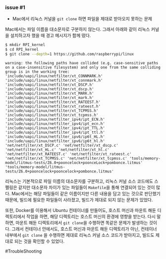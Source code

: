 ### issue #1
- Mac에서 리눅스 커널을 `git clone` 하면 파일을 제대로 받아오지 못하는 문제

Mac에서는 파일 이름을 대소문자로 구분하지 않는다. 그래서 아래와 같이 리눅스 커널을 설치하고자 했을 때 경고 메시지가 함께 떴다.

```bash
$ mkdir RPI_kernel
$ cd RPI_kernel
$ git clone --depth=1 https://github.com/raspberrypi/linux
```

```
warning: the following paths have collided (e.g. case-sensitive paths on a case-insensitive filesystem) and only one from the same colliding group is in the working tree: 'include/uapi/linux/netfilter/xt_CONNMARK.h' 'include/uapi/linux/netfilter/xt_connmark.h' 'include/uapi/linux/netfilter/xt_DSCP.h' 'include/uapi/linux/netfilter/xt_dscp.h' 'include/uapi/linux/netfilter/xt_MARK.h' 'include/uapi/linux/netfilter/xt_mark.h' 'include/uapi/linux/netfilter/xt_RATEEST.h' 'include/uapi/linux/netfilter/xt_rateest.h' 'include/uapi/linux/netfilter/xt_TCPMSS.h' 'include/uapi/linux/netfilter/xt_tcpmss.h' 'include/uapi/linux/netfilter_ipv4/ipt_ECN.h' 'include/uapi/linux/netfilter_ipv4/ipt_ecn.h' 'include/uapi/linux/netfilter_ipv4/ipt_TTL.h' 'include/uapi/linux/netfilter_ipv4/ipt_ttl.h' 'include/uapi/linux/netfilter_ipv6/ip6t_HL.h' 'include/uapi/linux/netfilter_ipv6/ip6t_hl.h' 'net/netfilter/xt_DSCP.c' 'net/netfilter/xt_dscp.c' 'net/netfilter/xt_HL.c' 'net/netfilter/xt_hl.c' 'net/netfilter/xt_RATEEST.c' 'net/netfilter/xt_rateest.c' 'net/netfilter/xt_TCPMSS.c' 'net/netfilter/xt_tcpmss.c' 'tools/memory-model/litmus-tests/Z6.0+pooncelock+poonceLock+pombonce.litmus' 'tools/memory-model/litmus-tests/Z6.0+pooncelock+pooncelock+pombonce.litmus'
```

리눅스는 기본적으로 파일 이름의 대소문자를 구분하고, 리눅스 커널 소스 코드에도 스펠링은 같지만 대소문자 차이가 있는 파일들이 `Makefile`을 통해 연결되어 있는 것이 많다. Mac에서는 해당 파일들이 같은 이름이지만 다른 내용을 담고 있는 것으로 판단했기 때문에, 빌드에 필요한 파일들이 사라졌고, 빌드가 제대로 되지 않는 문제가 있었다. 

또한, Docker를 이용해서 Ubuntu 컨테이너를 만들어도, 호스트 머신과 마운트 해둔 디렉토리에서 작업을 하면, 해당 디렉토리는 호스트 머신의 환경에 영향을 받는다. 다시 말하면, 마운트 해둔 디렉토리에서 `git clone`을 수행하면 똑같은 문제가 발생하는 것이다. 그래서 컨테이너 안에서도, 호스트 머신과 마운트 해둔 디렉토리가 아닌, 컨테이너 내부에서 `git clone` 을 수행하면 제대로 리눅스 커널 소스 코드가 받아지고, 빌드도 제대로 되는 것을 확인할 수 있었다. 

#TroubleShooting